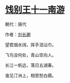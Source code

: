 # [饯别王十一南游](http://so.gushiwen.org/view_6771.aspx)

朝代：唐代

作者：[刘长卿](http://so.gushiwen.org/author_104.aspx)

望君烟水阔，挥手泪沾巾。

飞鸟没何处，青山空向人。

长江一帆远，落日五湖春。

谁见汀洲上，相思愁白蘋。


